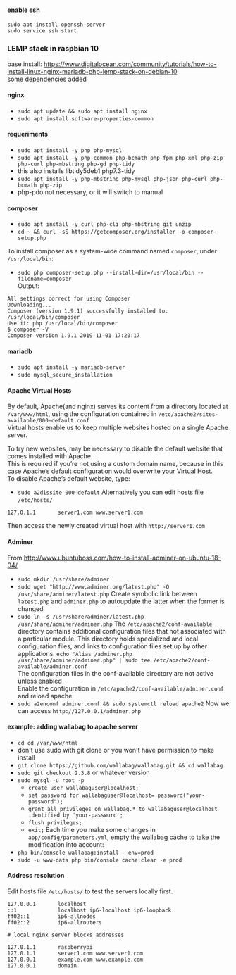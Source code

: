 #### enable ssh

    sudo apt install openssh-server
    sudo service ssh start

### LEMP stack in raspbian 10

base install: https://www.digitalocean.com/community/tutorials/how-to-install-linux-nginx-mariadb-php-lemp-stack-on-debian-10 \
some dependencies added
#### nginx
- `sudo apt update && sudo apt install nginx`
- `sudo apt install software-properties-common`
#### requeriments
- `sudo apt install -y php php-mysql`
- `sudo apt install -y php-common php-bcmath php-fpm php-xml php-zip php-curl php-mbstring php-gd php-tidy`
- this also installs libtidy5deb1 php7.3-tidy
- `sudo apt install -y php-mbstring php-mysql php-json php-curl php-bcmath php-zip` 
- php-pdo not necessary, or it will switch to manual

#### composer
- `sudo apt install -y curl php-cli php-mbstring git unzip`
- `cd ~ && curl -sS https://getcomposer.org/installer -o composer-setup.php`

To install composer as a system-wide command named `composer`, under `/usr/local/bin`:
- `sudo php composer-setup.php --install-dir=/usr/local/bin --filename=composer`\
Output:
```
All settings correct for using Composer
Downloading...
Composer (version 1.9.1) successfully installed to: /usr/local/bin/composer
Use it: php /usr/local/bin/composer
$ composer -V
Composer version 1.9.1 2019-11-01 17:20:17

```
#### mariadb
- `sudo apt install -y mariadb-server`
- `sudo mysql_secure_installation`


#### Apache Virtual Hosts
By default, Apache(and nginx) serves its content from a directory located at `/var/www/html`, using the configuration contained in `/etc/apache2/sites-available/000-default.conf`\
Virtual hosts enable us to keep multiple websites hosted on a single Apache server.

To try new websites, may be necessary to disable the default website that comes installed with Apache.\
This is required if you’re not using a custom domain name, because in this case Apache’s default configuration would overwrite your Virtual Host.\
To disable Apache’s default website, type:
- `sudo a2dissite 000-default`
Alternatively you can edit hosts file `/etc/hosts/`
```bash
127.0.1.1       server1.com www.server1.com
```
Then access the newly created virtual host with `http://server1.com`

#### Adminer
From http://www.ubuntuboss.com/how-to-install-adminer-on-ubuntu-18-04/ 
- `sudo mkdir /usr/share/adminer`
- `sudo wget "http://www.adminer.org/latest.php" -O /usr/share/adminer/latest.php`
Create symbolic link between `latest.php` and `adminer.php` to autoupdate the latter when the former is changed
- `sudo ln -s /usr/share/adminer/latest.php /usr/share/adminer/adminer.php`
The `/etc/apache2/conf-available` directory contains additional configuration files that not associated with a particular module. This directory holds specialized and local configuration files, and links to configuration files set up by other applications.
`echo "Alias /adminer.php /usr/share/adminer/adminer.php" | sudo tee /etc/apache2/conf-available/adminer.conf`\
The configuration files in the conf-available directory are not active unless enabled\
Enable the configuration in `/etc/apache2/conf-available/adminer.conf` and reload apache:
- `sudo a2enconf adminer.conf && sudo systemctl reload apache2`
Now we can access `http://127.0.0.1/adminer.php`
#### example: adding wallabag to apache server
- `cd cd /var/www/html`
- don't use sudo with git clone or you won't have permission to make install
- `git clone https://github.com/wallabag/wallabag.git && cd wallabag`
- `sudo git checkout 2.3.8` or whatever version
- `sudo mysql -u root -p`
  - `create user wallabaguser@localhost;`
  - `set password for wallabaguser@localhost= password("your-password");`
  - `grant all privileges on wallabag.* to wallabaguser@localhost identified by 'your-password';`
  - `flush privileges;`
  - `exit;`
Each time you make some changes in `app/config/parameters.yml`, empty the wallabag cache to take the modification into account:
- `php bin/console wallabag:install --env=prod`
- `sudo -u www-data php bin/console cache:clear -e prod`


#### Address resolution
Edit hosts file `/etc/hosts/` to test the servers locally first.

```
127.0.0.1       localhost
::1             localhost ip6-localhost ip6-loopback
ff02::1         ip6-allnodes
ff02::2         ip6-allrouters

# local nginx server blocks addresses

127.0.1.1       raspberrypi
127.0.1.1       server1.com www.server1.com
127.0.0.1       example.com www.example.com
127.0.0.1       domain
```


